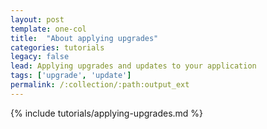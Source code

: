 ```yaml
---
layout: post
template: one-col
title:  "About applying upgrades"
categories: tutorials
legacy: false
lead: Applying upgrades and updates to your application
tags: ['upgrade', 'update']
permalink: /:collection/:path:output_ext
---
```


{% include tutorials/applying-upgrades.md %}